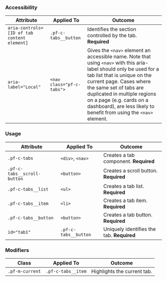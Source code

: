 ### Accessibility

| Attribute | Applied To | Outcome |
| -- | -- | -- |
| `aria-controls=[ID of tab content element]` | `.pf-c-tabs__button` | Identifies the section controlled by the tab. **Required**       |
| `aria-label="Local"` | `<nav class="pf-c-tabs">` | Gives the `<nav>` element an accessible name. Note that using `<nav>` with this aria-label should only be used for a tab list that is unique on the current page. Cases where the same set of tabs are duplicated in multiple regions on a page (e.g. cards on a dashboard), are less likely to benefit from using the `<nav>` element.

### Usage

| Attribute | Applied To | Outcome |
| -- | -- | -- |
| `.pf-c-tabs` | `<div>`, `<nav>` | Creates a tab component. **Required**     |
| `.pf-c-tabs__scroll-button` | `<button>` | Creates a scroll button. **Required**     |
| `.pf-c-tabs__list` | `<ul>` | Creates a tab list. **Required**          |
| `.pf-c-tabs__item` | `<li>` | Creates a tab item. **Required**          |
| `.pf-c-tabs__button` | `<button>` | Creates a tab button. **Required**        |
| `id="tab1"` | `.pf-c-tabs__button` | Uniquely identifies the tab. **Required** |

### Modifiers

| Class | Applied To | Outcome |
| -- | -- | -- |
| `.pf-m-current`| `.pf-c-tabs__item` | Highlights the current tab. |
